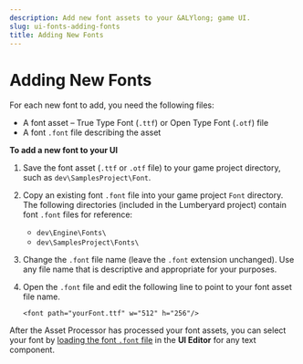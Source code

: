 ```yaml
---
description: Add new font assets to your &ALYlong; game UI.
slug: ui-fonts-adding-fonts
title: Adding New Fonts
---
```

# Adding New Fonts<a name="ui-fonts-adding-fonts"></a>

For each new font to add, you need the following files:
+ A font asset – True Type Font \(`.ttf`\) or Open Type Font \(`.otf`\) file
+ A font `.font` file describing the asset<a name="create-font-xml-file"></a>

**To add a new font to your UI**

1. Save the font asset \(`.ttf` or `.otf` file\) to your game project directory, such as `dev\SamplesProject\Font`\.

1. Copy an existing font `.font` file into your game project `Font` directory\. The following directories \(included in the Lumberyard project\) contain font `.font` files for reference:
   + `dev\Engine\Fonts\`
   + `dev\SamplesProject\Fonts\`

1. Change the `.font` file name \(leave the `.font` extension unchanged\)\. Use any file name that is descriptive and appropriate for your purposes\.

1. Open the `.font` file and edit the following line to point to your font asset file name\.

   ```
   <font path="yourFont.ttf" w="512" h="256"/>
   ```

After the Asset Processor has processed your font assets, you can select your font by [loading the font `.font` file](ui-editor-components-text.md) in the **UI Editor** for any text component\.